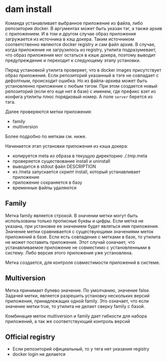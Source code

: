 # dam install

Команда устанавливает выбранное приложение из файла, либо репозитория docker.
В аргументах может быть указан тэг, а также архив с приложением.
И в том и другом случае образ приложения загружается из источника в кэш докера.
Таким источником соответственно являются docker registry и сам файл архив.
В случае, когда приложение не загрузилось из registry, утилита подразумевает,
 что образ приложения мог остаться в кэше докера,
 поэтому выводит предупреждение и переходит к следующему этапу установки.

Перед установкой утилита проверяет, что в docker images присутствует образ приложения.
Если репозиторий указанный в тэге не совпадает с дефолтным, происходит ошибка.
Но из файла-архива может быть установленно приложение с любым тэгом.
При этом создается новый репозиторий (если его еще нет в базе) с именем,
где префикс взят из конфига утилиты плюс порядковый номер. А поле `server` берется из тэга.

Далее проверяются метки приложения:
- family
- multiversion

Более подробно по меткам см. ниже.

Начинается этап установки приложения из кэша докера:
- копируется meta из образа в текущую директорию ./.tmp.meta
- проверяется существование install и uninstall
- выводится в stdout файл DESCRIPTION
- из /meta запускается скрипт install, который устанавливает приложение
- приложение сохраняется в базу
- временные файлы удаляются

## Family 
Метка family является строкой.
В значении метки могут быть использованы только прописные буквы и цифры.
Если метка не указана, при установке ее значением будет являться имя приложения.
Значение метки сравнивается с существующими значениями меток приложений в базе.
Если есть совпадение с метками в базе, то утилита не может поставить приложение.
Этот случай означает, что устанавливаемое приложение не совместимо с установленными в систему. 
Либо версия этого приложения уже установлена.

Метка создается, для контроля совместимости приложений в системе.

## Multiversion
Метка принимает булево значение. По умолчанию, значение false.
Задачей метки, является разрешить установку нескольких версий приложения, принадлежащих одной family.
Это означает, что если значение метки true, то утилита не делает сверку family c базой.

Комбинация меток multiversion и family дает гибкости для набора приложений, а так же соответствующий контроль версий

## Official registry

- Если репозиторий официальный, то у тега нет указания registry
- docker login не делается